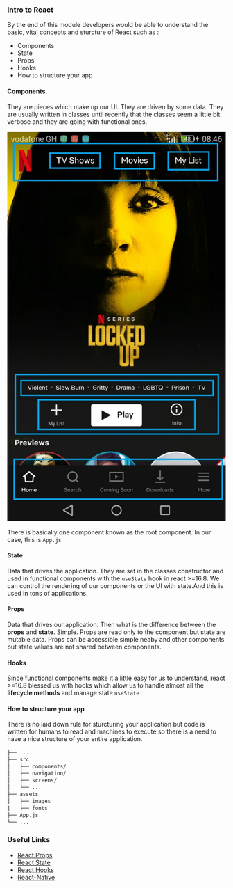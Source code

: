 ### Intro to React

By the end of this module developers would be able to understand the basic, vital concepts and sturcture of React such as :
 - Components
 - State
 - Props
 - Hooks
 - How to structure your app



#### Components.
 They are pieces which make up our UI. They are driven by some data. They are usually written in classes until recently that the classes seem a little bit verbose and they are going with functional ones.

 ![Netflix](../images/netflix.jpg)

 There is basically one component known as the root component. In our case, this is ```App.js```

 

#### State
 Data that drives the application. They are set in the classes constructor and used in functional components with the ```useState``` hook in react >=16.8.
 We can control the rendering of our components or the UI with state.And this is used in tons of applications.

#### Props
 Data that drives our application. Then what is the difference between the **props** and **state**.
 Simple. Props are read only to the component but state are mutable data.
 Props can be accessible simple neaby and other components but state values are not shared between components.


#### Hooks
  Since functional components make it a little easy for us to understand, react >=16.8 blessed us with hooks which allow us to handle almost all the **lifecycle methods** and manage state
  ```useState```


#### How to structure your app
 There is no laid down rule for sturcturing your application but code is written for humans to read and machines to execute so there is a need to have a nice structure of your entire application.

```
├── ...
├── src                    
│   ├── components/   
│   ├── navigation/   
│   ├── screens/ 
│   └── ...
├── assets                    
│   ├── images
|   ├── fonts    
├── App.js
└── ...
```

### Useful Links 
 - [React Props](https://reactjs.org/docs/components-and-props.html)
 - [React State](https://reactjs.org/docs/state-and-lifecycle.html)
 - [React Hooks](https://reactjs.org/docs/hooks-intro.html)
 - [React-Native](react-native.dev)